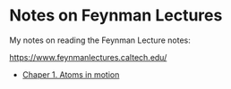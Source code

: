 # Notes on Feynman Lectures

My notes on reading the Feynman Lecture notes:

https://www.feynmanlectures.caltech.edu/

* [Chaper 1. Atoms in motion](Ch01/notes.md) 
